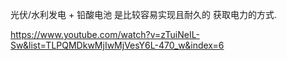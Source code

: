 光伏/水利发电 + 铅酸电池 是比较容易实现且耐久的 获取电力的方式.


https://www.youtube.com/watch?v=zTuiNeIL-Sw&list=TLPQMDkwMjIwMjVesY6L-470_w&index=6

